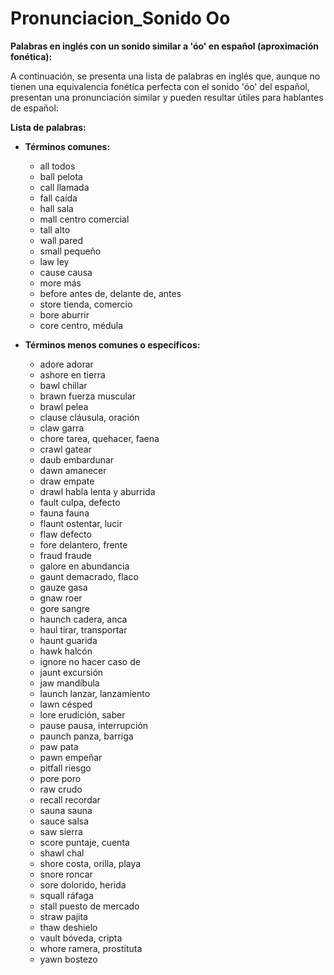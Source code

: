 # Pronunciacion_Sonido Oo



**Palabras en inglés con un sonido similar a 'óo' en español (aproximación fonética):**

A continuación, se presenta una lista de palabras en inglés que, aunque no tienen una equivalencia fonética perfecta con el sonido 'óo' del español, presentan una pronunciación similar y pueden resultar útiles para hablantes de español:

**Lista de palabras:**

*   **Términos comunes:**
    *   all    todos
    *   ball    pelota
    *   call    llamada
    *   fall    caída
    *   hall    sala
    *   mall    centro comercial
    *   tall    alto
    *   wall    pared
    *   small    pequeño
    *   law    ley
    *   cause    causa
    *   more    más
    *   before    antes de, delante de, antes
    *   store    tienda, comercio
    *   bore    aburrir
    *   core    centro, médula

*   **Términos menos comunes o específicos:**
    *   adore    adorar
    *   ashore    en tierra
    *   bawl    chillar
    *   brawn    fuerza muscular
    *   brawl    pelea
    *   clause    cláusula, oración
    *   claw    garra
    *   chore    tarea, quehacer, faena
    *   crawl    gatear
    *   daub    embardunar
    *   dawn    amanecer
    *   draw    empate
    *   drawl    habla lenta y aburrida
    *   fault    culpa, defecto
    *   fauna    fauna
    *   flaunt    ostentar, lucir
    *   flaw    defecto
    *   fore    delantero, frente
    *   fraud    fraude
    *   galore    en abundancia
    *   gaunt    demacrado, flaco
    *   gauze    gasa
    *   gnaw    roer
    *   gore    sangre
    *   haunch    cadera, anca
    *   haul    tirar, transportar
    *   haunt    guarida
    *   hawk    halcón
    *   ignore    no hacer caso de
    *   jaunt    excursión
    *   jaw    mandíbula
    *   launch    lanzar, lanzamiento
    *   lawn    césped
    *   lore    erudición, saber
    *   pause    pausa, interrupción
    *   paunch    panza, barriga
    *   paw    pata
    *   pawn    empeñar
    *   pitfall    riesgo
    *   pore    poro
    *   raw    crudo
    *   recall    recordar
    *   sauna    sauna
    *   sauce    salsa
    *   saw    sierra
    *   score    puntaje, cuenta
    *   shawl    chal
    *   shore    costa, orilla, playa
    *   snore    roncar
    *   sore    dolorido, herida
    *   squall    ráfaga
    *   stall    puesto de mercado
    *   straw    pajita
    *   thaw    deshielo
    *   vault    bóveda, cripta
    *   whore    ramera, prostituta
    *   yawn    bostezo


